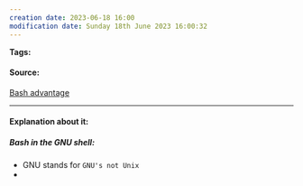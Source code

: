 ```yaml
---
creation date: 2023-06-18 16:00
modification date: Sunday 18th June 2023 16:00:32
---
```


**Tags:** 

#### Source:
[Bash advantage](https://tldp.org/LDP/Bash-Beginners-Guide/html/sect_01_02.html)

--------------------------------------

#### Explanation about it:

##### Bash in the GNU shell:

* GNU stands for `GNU's not Unix` 
* 
